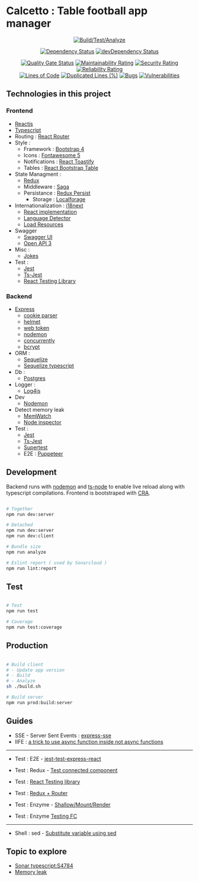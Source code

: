 # Calcetto : Table football app manager

<p align="center">
    <a href=""><img src="https://github.com/paolocattani/calcetto/workflows/Pipeline%20(%20Build/Test/Analyze%20)/badge.svg" alt="Build/Test/Analyze"></a>
</p>
<p align="center">
    <a href="https://david-dm.org/paolocattani/calcetto"><img src="https://david-dm.org/paolocattani/calcetto.svg" alt="Dependency Status"></a>
    <a href="https://david-dm.org/paolocattani/calcetto/?type=dev"><img src="https://david-dm.org/paolocattani/calcetto/dev-status.svg" alt="devDependency Status"></a>
</p>
<p align="center">
    <a href="https://sonarcloud.io/dashboard?id=paolocattani_calcetto"><img src="https://sonarcloud.io/api/project_badges/measure?project=paolocattani_calcetto&metric=alert_status" alt="Quality Gate Status"></a>
<a href="https://sonarcloud.io/dashboard?id=paolocattani_calcetto"><img src="https://sonarcloud.io/api/project_badges/measure?project=paolocattani_calcetto&metric=sqale_rating" alt="Maintainability Rating"></a>
    <a href="https://sonarcloud.io/dashboard?id=paolocattani_calcetto"><img src="https://sonarcloud.io/api/project_badges/measure?project=paolocattani_calcetto&metric=security_rating" alt="Security Rating"></a>
    <a href="https://sonarcloud.io/dashboard?id=paolocattani_calcetto"><img src="https://sonarcloud.io/api/project_badges/measure?project=paolocattani_calcetto&metric=reliability_rating" alt="Reliability Rating"></a>
    <br />
    <a href="https://sonarcloud.io/dashboard?id=paolocattani_calcetto"><img src="https://sonarcloud.io/api/project_badges/measure?project=paolocattani_calcetto&metric=ncloc" alt="Lines of Code"></a>
    <a href="https://sonarcloud.io/dashboard?id=paolocattani_calcetto"><img src="https://sonarcloud.io/api/project_badges/measure?project=paolocattani_calcetto&metric=duplicated_lines_density" alt="Duplicated Lines (%)"></a>
    <a href="https://sonarcloud.io/dashboard?id=paolocattani_calcetto"><img src="https://sonarcloud.io/api/project_badges/measure?project=paolocattani_calcetto&metric=bugs" alt="Bugs"></a>
    <a href="https://sonarcloud.io/dashboard?id=paolocattani_calcetto"><img src="https://sonarcloud.io/api/project_badges/measure?project=paolocattani_calcetto&metric=vulnerabilities" alt="Vulnerabilities"></a>
</p>





## Technologies in this project
### Frontend
  - [Reactjs](https://reactjs.org/)
  - [Typescript](https://www.typescriptlang.org/)
  - Routing : [React Router](https://github.com/ReactTraining/react-router#readme)
  - Style :
    - Framework : [Bootstrap 4](https://getbootstrap.com/)
    - Icons : [Fontawesome 5](https://github.com/FortAwesome/react-fontawesome)
    - Notifications : [React Toastify](https://github.com/fkhadra/react-toastify#readme)
    - Tables : [React Bootstrap Table](https://github.com/react-bootstrap-table/react-bootstrap-table2#readme)
  - State Managment :
    - [Redux](https://github.com/reduxjs/redux)
    - Middleware : [Saga](https://redux-saga.js.org/)
    - Persistance : [Redux Persist](https://github.com/rt2zz/redux-persist#readme)
      - Storage : [Localforage](https://github.com/localForage/localForage)
  - Internationalization : [i18next](http://i18next.com)
      - [React implementation](https://github.com/i18next/react-i18next)
      - [Language Detector](https://github.com/i18next/i18next-browser-languageDetector)
      - [Load Resources](https://github.com/i18next/i18next-http-backend)
  - Swagger
    - [Swagger UI](https://github.com/swagger-api/swagger-ui)
    - [Open API 3](https://swagger.io/specification/)
  - Misc :
    - [Jokes](https://sv443.net/jokeapi/v2/)
  - Test :
    - [Jest](https://jestjs.io/)
    - [Ts-Jest](https://kulshekhar.github.io/ts-jest)
    - [React Testing Library](https://github.com/testing-library)

### Backend
  - [Express](https://expressjs.com/)
    - [cookie parser](https://github.com/expressjs/cookie-parser#readme)
    - [helmet](https://helmetjs.github.io/)
    - [web token](https://github.com/auth0/node-jsonwebtoken#readme)
    - [nodemon](http://nodemon.io)
    - [concurrently](https://github.com/kimmobrunfeldt/concurrently#readme)
    - [bcrypt](https://github.com/kelektiv/node.bcrypt.js#readme)
  - ORM :
    - [Sequelize](https://sequelize.org/)
    - [Sequelize typescript](https://github.com/RobinBuschmann/sequelize-typescript#readme)
  - Db :
    - [Postgres](https://www.postgresql.org/)
  - Logger :
    - [Log4js](https://log4js-node.github.io/log4js-node/)
  - Dev
    - [Nodemon](https://github.com/remy/nodemon)
  - Detect memory leak
    - [MemWatch](https://github.com/airbnb/node-memwatch#readme)
    - [Node inspector](https://nodejs.org/en/docs/guides/debugging-getting-started/ )
  - Test :
    - [Jest](https://jestjs.io/)
    - [Ts-Jest](https://kulshekhar.github.io/ts-jest)
    - [Supertest](https://github.com/visionmedia/supertest#readme)
    - E2E : [Puppeteer](https://github.com/puppeteer/puppeteer)

## Development

  Backend runs with [nodemon](https://www.npmjs.com/package/nodemon) and [ts-node](https://www.npmjs.com/package/ts-node) to enable live reload along with typescript compilations.
  Frontend is bootstraped with [CRA](https://github.com/facebook/create-react-app).

  ```bash

  # Together
  npm run dev:server

  # Detached
  npm run dev:server
  npm run dev:client

  # Bundle size
  npm run analyze

  # Eslint report ( used by Sonarcloud )
  npm run lint:report

  ```

## Test
  ```bash

  # Test
  npm run test

  # Coverage
  npm run test:coverage

  ```

## Production
  ```bash

  # Build client
  # - Update app version
  # - Build
  # - Analyze
  sh ./build.sh

  # Build server
  npm run prod:build:server

  ```

## Guides
  - SSE - Server Sent Events : [express-sse](https://www.npmjs.com/package/express-sse)
  - IIFE : [a trick to use async function inside not async functions](https://medium.com/javascript-in-plain-english/https-medium-com-javascript-in-plain-english-stop-feeling-iffy-about-using-an-iife-7b0292aba174)
  -----
  - Test : E2E - [jest-test-express-react](https://spin.atomicobject.com/2020/04/22/jest-test-express-react/)
  - Test : Redux - [Test connected component](https://www.robinwieruch.de/react-connected-component-test)
  - Test : [React Testing library](https://www.robinwieruch.de/react-testing-library)

  - Test : [Redux + Router](https://stackoverflow.com/questions/50285084/how-to-test-a-react-component-that-has-router-redux-and-two-hocs-with-jest-a)
  - Test : Enzyme - [Shallow/Mount/Render](https://gist.github.com/fokusferit/e4558d384e4e9cab95d04e5f35d4f913#:~:text=Always%20begin%20with%20shallow,in%20lifecycle%20methods%2C%20use%20render)
  - Test : Enzyme [Testing FC](https://medium.com/@acesmndr/testing-react-functional-components-with-hooks-using-enzyme-f732124d320a)
  -----
  - Shell : sed - [Substitute variable using sed](https://zhu45.org/posts/2016/Dec/21/environment-variable-substitution-using-sed/)


## Topic to explore
- [Sonar typescript:S4784](https://github.com/uhop/node-re2/)
- [Memory leak](https://medium.com/tech-tajawal/memory-leaks-in-nodejs-quick-overview-988c23b24dba#:~:text=There're%20many%20tools%20and,that%20the%20leakage%20is%20real.)

